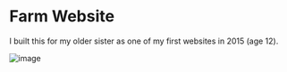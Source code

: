 # Farm Website

I built this for my older sister as one of my first websites in 2015 (age 12).

![image](https://github.com/MattTheCuber/farm-website/assets/32849887/4cd9750d-da82-447e-90e6-18437e1d3fdc)
